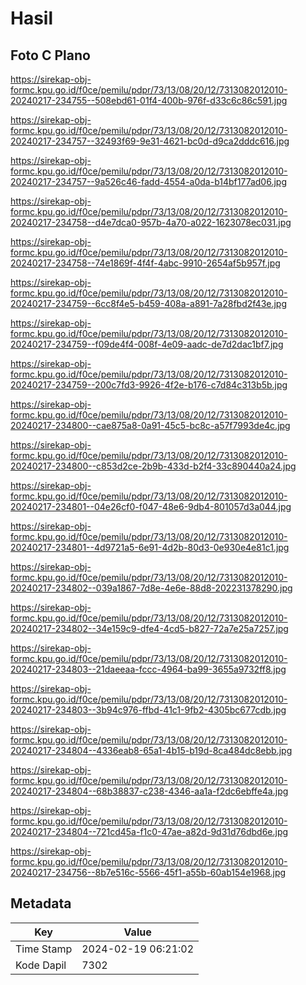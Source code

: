 # Hasil

## Foto C Plano

https://sirekap-obj-formc.kpu.go.id/f0ce/pemilu/pdpr/73/13/08/20/12/7313082012010-20240217-234755--508ebd61-01f4-400b-976f-d33c6c86c591.jpg

https://sirekap-obj-formc.kpu.go.id/f0ce/pemilu/pdpr/73/13/08/20/12/7313082012010-20240217-234757--32493f69-9e31-4621-bc0d-d9ca2dddc616.jpg

https://sirekap-obj-formc.kpu.go.id/f0ce/pemilu/pdpr/73/13/08/20/12/7313082012010-20240217-234757--9a526c46-fadd-4554-a0da-b14bf177ad06.jpg

https://sirekap-obj-formc.kpu.go.id/f0ce/pemilu/pdpr/73/13/08/20/12/7313082012010-20240217-234758--d4e7dca0-957b-4a70-a022-1623078ec031.jpg

https://sirekap-obj-formc.kpu.go.id/f0ce/pemilu/pdpr/73/13/08/20/12/7313082012010-20240217-234758--74e1869f-4f4f-4abc-9910-2654af5b957f.jpg

https://sirekap-obj-formc.kpu.go.id/f0ce/pemilu/pdpr/73/13/08/20/12/7313082012010-20240217-234759--6cc8f4e5-b459-408a-a891-7a28fbd2f43e.jpg

https://sirekap-obj-formc.kpu.go.id/f0ce/pemilu/pdpr/73/13/08/20/12/7313082012010-20240217-234759--f09de4f4-008f-4e09-aadc-de7d2dac1bf7.jpg

https://sirekap-obj-formc.kpu.go.id/f0ce/pemilu/pdpr/73/13/08/20/12/7313082012010-20240217-234759--200c7fd3-9926-4f2e-b176-c7d84c313b5b.jpg

https://sirekap-obj-formc.kpu.go.id/f0ce/pemilu/pdpr/73/13/08/20/12/7313082012010-20240217-234800--cae875a8-0a91-45c5-bc8c-a57f7993de4c.jpg

https://sirekap-obj-formc.kpu.go.id/f0ce/pemilu/pdpr/73/13/08/20/12/7313082012010-20240217-234800--c853d2ce-2b9b-433d-b2f4-33c890440a24.jpg

https://sirekap-obj-formc.kpu.go.id/f0ce/pemilu/pdpr/73/13/08/20/12/7313082012010-20240217-234801--04e26cf0-f047-48e6-9db4-801057d3a044.jpg

https://sirekap-obj-formc.kpu.go.id/f0ce/pemilu/pdpr/73/13/08/20/12/7313082012010-20240217-234801--4d9721a5-6e91-4d2b-80d3-0e930e4e81c1.jpg

https://sirekap-obj-formc.kpu.go.id/f0ce/pemilu/pdpr/73/13/08/20/12/7313082012010-20240217-234802--039a1867-7d8e-4e6e-88d8-202231378290.jpg

https://sirekap-obj-formc.kpu.go.id/f0ce/pemilu/pdpr/73/13/08/20/12/7313082012010-20240217-234802--34e159c9-dfe4-4cd5-b827-72a7e25a7257.jpg

https://sirekap-obj-formc.kpu.go.id/f0ce/pemilu/pdpr/73/13/08/20/12/7313082012010-20240217-234803--21daeeaa-fccc-4964-ba99-3655a9732ff8.jpg

https://sirekap-obj-formc.kpu.go.id/f0ce/pemilu/pdpr/73/13/08/20/12/7313082012010-20240217-234803--3b94c976-ffbd-41c1-9fb2-4305bc677cdb.jpg

https://sirekap-obj-formc.kpu.go.id/f0ce/pemilu/pdpr/73/13/08/20/12/7313082012010-20240217-234804--4336eab8-65a1-4b15-b19d-8ca484dc8ebb.jpg

https://sirekap-obj-formc.kpu.go.id/f0ce/pemilu/pdpr/73/13/08/20/12/7313082012010-20240217-234804--68b38837-c238-4346-aa1a-f2dc6ebffe4a.jpg

https://sirekap-obj-formc.kpu.go.id/f0ce/pemilu/pdpr/73/13/08/20/12/7313082012010-20240217-234804--721cd45a-f1c0-47ae-a82d-9d31d76dbd6e.jpg

https://sirekap-obj-formc.kpu.go.id/f0ce/pemilu/pdpr/73/13/08/20/12/7313082012010-20240217-234756--8b7e516c-5566-45f1-a55b-60ab154e1968.jpg


## Metadata

| Key        | Value               |
| ---------- | ------------------- |
| Time Stamp | 2024-02-19 06:21:02 |
| Kode Dapil | 7302                |




